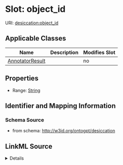 

# Slot: object_id

URI: [desiccation:object_id](http://w3id.org/ontogpt/desiccationobject_id)



<!-- no inheritance hierarchy -->





## Applicable Classes

| Name | Description | Modifies Slot |
| --- | --- | --- |
| [AnnotatorResult](AnnotatorResult.md) |  |  no  |







## Properties

* Range: [String](String.md)





## Identifier and Mapping Information







### Schema Source


* from schema: http://w3id.org/ontogpt/desiccation




## LinkML Source

<details>
```yaml
name: object_id
from_schema: http://w3id.org/ontogpt/desiccation
rank: 1000
alias: object_id
owner: AnnotatorResult
domain_of:
- AnnotatorResult
range: string

```
</details>